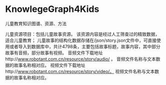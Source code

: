# KnowlegeGraph4Kids
儿童教育知识图谱、资源、方法

儿童资源项目：包括儿童故事资源。
该资源内容是经过人工筛查过的精致数据，适合儿童教育；
儿童故事的结构化数据存储在/json/story.json文件中，可直接使用或者导入到数据库中，共计4798条，主要包括故事标题，故事内容，其中部分故事有音频，部分故事有视频。
音频文件下载地址http://www.robotant.com.cn/resource/story/audio/ 。
音频文件名称与文本数据的故事名称相对应。
视频文件下载地址http://www.robotant.com.cn/resource/story/video/。
视频文件名称与文本数据的故事名称相对应。
